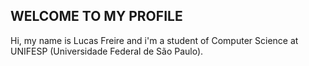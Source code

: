 ## WELCOME TO MY PROFILE 

Hi, my name is Lucas Freire and i'm a student of Computer Science at UNIFESP (Universidade Federal de São Paulo).

<p align="left">

<!--
**LKSFDS/LKSFDS** is a ✨ _special_ ✨ repository because its `README.md` (this file) appears on your GitHub profile.

Here are some ideas to get you started:

- 🔭 I’m currently working on ...
- 🌱 I’m currently learning ...
- 👯 I’m looking to collaborate on ...
- 🤔 I’m looking for help with ...
- 💬 Ask me about ...
- 📫 How to reach me: ...
- 😄 Pronouns: ...
- ⚡ Fun fact: ...
-->
